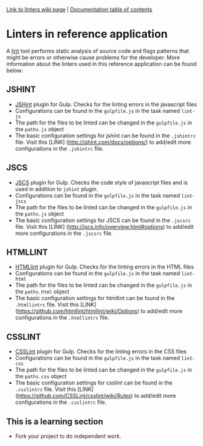 [Link to linters wiki page](https://w3-connections.ibm.com/wikis/home?lang=en-us#!/wiki/Wb15a0cf106d2_4791_b793_d19268ca55d4/page/Linters) | [Documentation table of contents](TOC.md)

# Linters in reference application

A [lint](http://en.wikipedia.org/wiki/Lint_programming_tool) tool performs static analysis of source code and flags patterns that might be errors or otherwise cause problems for the developer. More information about the linters used in this reference application can be found below:

## JSHINT

- [JSHint](https://www.npmjs.com/package/gulp-jshint) plugin for Gulp. Checks for the linting errors in the javascript files
- Configurations can be found in the `gulpfile.js` in the task named `lint-js`
- The path for the files to be linted can be changed in the `gulpfile.js` in the `paths.js` object
- The basic configuration settings for jshint can be found in the `.jshintrc` file. Visit this [LINK] (http://jshint.com/docs/options/) to add/edit more configurations in the `.jshintrc` file.

## JSCS

- [JSCS](https://www.npmjs.com/package/gulp-jscs) plugin for Gulp. Checks the code style of javascript files and is used in addition to `jshint` plugin.
- Configurations can be found in the `gulpfile.js` in the task named `lint-jscs`
- The path for the files to be linted can be changed in the `gulpfile.js` in the `paths.js` object
- The basic configuration settings for JSCS can be found in the `.jscsrc` file. Visit this [LINK] (http://jscs.info/overview.html#options) to add/edit more configurations in the `.jscsrc` file.

## HTMLLINT

- [HTMLlint](https://www.npmjs.com/package/gulp-htmllint) plugin for Gulp. Checks for the linting errors in the HTML files
- Configurations can be found in the `gulpfile.js` in the task named `lint-html`
- The path for the files to be linted can be changed in the `gulpfile.js` in the `paths.html` object
- The basic configuration settings for htmllint can be found in the `.htmllintrc` file. Visit this [LINK] (https://github.com/htmllint/htmllint/wiki/Options) to add/edit more configurations in the `.htmllintrc` file.

## CSSLINT

- [CSSLint](https://www.npmjs.com/package/gulp-csslint) plugin for Gulp. Checks for the linting errors in the CSS files
- Configurations can be found in the `gulpfile.js` in the task named `lint-css`
- The path for the files to be linted can be changed in the `gulpfile.js` in the `paths.css` object
- The basic configuration settings for csslint can be found in the `.csslintrc` file. Visit this [LINK] (https://github.com/CSSLint/csslint/wiki/Rules) to add/edit more configurations in the `.csslintrc` file.

## This is a learning section
- Fork your project to do independent work.
